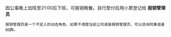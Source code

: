 


因公事晚上加班至21:00后下班，可报销晚餐。自行垫付后用小票登记给 **报销管理员**


```
报销管理员是一个不定人的动态角色，如果不清楚当前公司谁是报销管理员，可以咨询同事或者QQ群。
```

